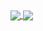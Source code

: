 <a href="#">
  <img align="center" src="https://github-readme-stats.vercel.app/api/top-langs/?username=AlexGabrielSilveiraFS7&layout=compact&langs_count=7&theme=tokyonight" />
</a>
<a href="#">
  <img align="center" src="https://github-readme-stats.vercel.app/api?username=AlexGabrielSilveira&show_icons=true&theme=tokyonight&include_all_commits=true&count_private=true&hide=issues&line_height=24" />
</a>